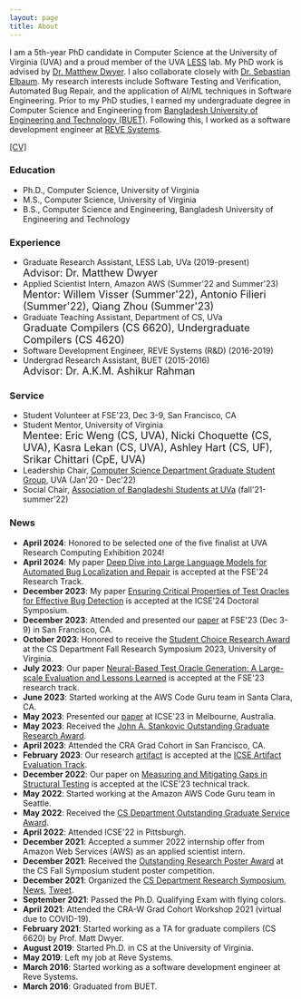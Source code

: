 ```yaml
---
layout: page
title: About
---
```


I am a 5th-year PhD candidate in Computer Science at the University of Virginia (UVA) and a proud member of the UVA [LESS](https://less-lab-uva.github.io/) lab. My PhD work is advised by [Dr. Matthew Dwyer](https://matthewbdwyer.github.io/). I also collaborate closely with [Dr. Sebastian Elbaum](https://en.wikipedia.org/wiki/Sebastian_Elbaum). My research interests include Software Testing and Verification, Automated Bug Repair, and the application of AI/ML techniques in Software Engineering. Prior to my PhD studies, I earned my undergraduate degree in Computer Science and Engineering from [Bangladesh University of Engineering and Technology (BUET)](https://eee.buet.ac.bd/). Following this, I worked as a software development engineer at [REVE Systems](https://www.revesoft.com).

[\[CV\]]({{'/'|relative_url}}assets/CV/CV.pdf)


### Education

* Ph.D., Computer Science, University of Virginia
* M.S., Computer Science, University of Virginia
* B.S., Computer Science and Engineering, Bangladesh University of Engineering and Technology


### Experience

* Graduate Research Assistant, LESS Lab, UVa (2019-present) <br />
  <font size = 4 > Advisor: Dr. Matthew Dwyer</font>
* Applied Scientist Intern, Amazon AWS (Summer'22 and Summer'23)  <br />
  <font size = 4 > Mentor: Willem Visser (Summer'22), Antonio Filieri (Summer'22), Qiang Zhou (Summer'23) </font>
* Graduate Teaching Assistant, Department of CS, UVa <br />
  <font size = 4 ><a href="https://matthewbdwyer.github.io/6620/" style="text-decoration: none">Graduate Compilers (CS 6620)</a>, <a href="https://matthewbdwyer.github.io/4620/" style="text-decoration: none">Undergraduate Compilers (CS 4620) </a></font>
* Software Development Engineer, REVE Systems (R&D) (2016-2019)
* Undergrad Research Assistant, BUET (2015-2016) <br />
  <font size = 4 ><a href="https://cse.buet.ac.bd/faculty/facdetail.php?id=ashikurrahman" style="text-decoration: none">Advisor: Dr. A.K.M. Ashikur Rahman</a></font>
  
  
### Service

* Student Volunteer at FSE'23, Dec 3-9, San Francisco, CA
* Student Mentor, University of Virginia <br />
  <font size="4">Mentee: Eric Weng (CS, UVA), Nicki Choquette (CS, UVA), Kasra Lekan (CS, UVA), <a href="https://ashleybhart.com/resume/" style="text-decoration: none">Ashley Hart (CS, UF)</a>, <a href="https://www.linkedin.com/in/srikarchittari" style="text-decoration: none">Srikar Chittari (CpE, UVA)</a></font>
* Leadership Chair, [Computer Science Department Graduate Student Group](https://csgsg.org/), UVA (Jan'20 - Dec'22)
* Social Chair, [Association of Bangladeshi Students at UVa](https://www.facebook.com/abs.atuva/) (fall'21-summer'22)



### News
- **April 2024**: Honored to be selected one of the five finalist at UVA Research Computing Exhibition 2024!
- **April 2024**: My paper [Deep Dive into Large Language Models for Automated Bug Localization and Repair](https://arxiv.org/abs/2404.11595) is accepted at the FSE'24 Research Track.
- **December 2023**: My paper [Ensuring Critical Properties of Test Oracles for Effective Bug Detection](https://conf.researchr.org/details/icse-2024/icse-2024-doctoral-symposium/11/Ensuring-Critical-Properties-of-Test-Oracles-for-Effective-Bug-Detection) is accepted at the ICSE'24 Doctoral Symposium.
- **December 2023**: Attended and presented our [paper](https://dl.acm.org/doi/pdf/10.1145/3611643.3616265) at FSE'23 (Dec 3-9) in San Francisco, CA.
- **October 2023**: Honored to receive the [Student Choice Research Award](https://engineering.virginia.edu/2023-cs-research-symposium-highlights) at the CS Department Fall Research Symposium 2023, University of Virginia.
- **July 2023**: Our paper [Neural-Based Test Oracle Generation: A Large-scale Evaluation and Lessons Learned](https://dl.acm.org/doi/abs/10.1145/3611643.3616265) is accepted at the FSE'23 research track.
- **June 2023**: Started working at the AWS Code Guru team in Santa Clara, CA.
- **May 2023**: Presented our [paper](https://scholar.google.com/citations?view_op=view_citation&hl=en&user=xDDfwB8AAAAJ&citation_for_view=xDDfwB8AAAAJ:IjCSPb-OGe4C) at ICSE'23 in Melbourne, Australia.
- **May 2023**: Received the [John A. Stankovic Outstanding Graduate Research Award](https://engineering.virginia.edu/cs-department-end-year-award-recipients-2022-2023).
- **April 2023**: Attended the CRA Grad Cohort in San Francisco, CA.
- **February 2023**: Our research [artifact](https://github.com/soneyahossain/hcc-gap-recommender) is accepted at the [ICSE Artifact Evaluation Track](https://conf.researchr.org/details/icse-2023/icse-2023-artifact-evaluation/5/Artifact-Measuring-and-Mitigating-Gaps-in-Structural-Testing).
- **December 2022**: Our paper on [Measuring and Mitigating Gaps in Structural Testing](https://doi.org/10.6084/m9.figshare.21932058.v5) is accepted at the ICSE'23 technical track.
- **May 2022**: Started working at the Amazon AWS Code Guru team in Seattle.
- **May 2022**: Received the [CS Department Outstanding Graduate Service Award](https://engineering.virginia.edu/2021-2022-cs-department-end-year-awards).
- **April 2022**: Attended ICSE'22 in Pittsburgh.
- **December 2021**: Accepted a summer 2022 internship offer from Amazon Web Services (AWS) as an applied scientist intern.
- **December 2021**: Received the [Outstanding Research Poster Award](https://engineering.virginia.edu/events/2021-fall-cs-research-symposium) at the CS Fall Symposium student poster competition.
- **December 2021**: Organized the [CS Department Research Symposium](https://engineering.virginia.edu/events/2021-fall-cs-research-symposium), [News](https://engineering.virginia.edu/computer-science-graduate-student-group-research-symposium?fbclid=IwAR2r1lHuVFwesevFrsCqezybDSU_u3Fc-vWky6TYbQ4Jepo-gfibiRzgbMc), [Tweet](https://twitter.com/CS_UVA/status/1471529342912155650?s=20&t=YbVecueDVPOLsdDaw0sBfQ).
- **September 2021**: Passed the Ph.D. Qualifying Exam with flying colors.
- **April 2021**: Attended the CRA-W Grad Cohort Workshop 2021 (virtual due to COVID-19).
- **February 2021**: Started working as a TA for graduate compilers (CS 6620) by Prof. Matt Dwyer.
- **August 2019**: Started Ph.D. in CS at the University of Virginia.
- **May 2019**: Left my job at Reve Systems.
- **March 2016**: Started working as a software development engineer at Reve Systems.
- **March 2016**: Graduated from BUET.




